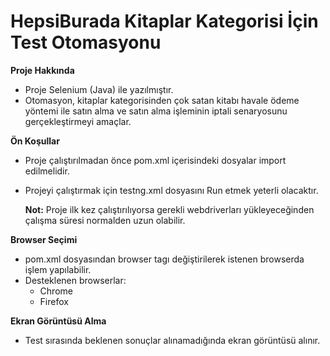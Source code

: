 
# **HepsiBurada Kitaplar Kategorisi İçin Test Otomasyonu**

**Proje Hakkında**
* Proje Selenium (Java) ile yazılmıştır.
* Otomasyon, kitaplar kategorisinden çok satan kitabı havale 
ödeme yöntemi ile satın alma ve satın alma işleminin iptali senaryosunu gerçekleştirmeyi amaçlar.


**Ön Koşullar**
* Proje çalıştırılmadan önce pom.xml içerisindeki dosyalar import edilmelidir.
* Projeyi çalıştırmak için testng.xml dosyasını Run etmek yeterli olacaktır.
  
  **Not:** Proje ilk kez çalıştırılıyorsa gerekli webdriverları yükleyeceğinden çalışma 
  süresi normalden uzun olabilir.

**Browser Seçimi**
* pom.xml dosyasından browser tagı değiştirilerek istenen browserda işlem yapılabilir.
* Desteklenen browserlar:
    * Chrome
    * Firefox

**Ekran Görüntüsü Alma**
* Test sırasında beklenen sonuçlar alınamadığında ekran görüntüsü alınır.

